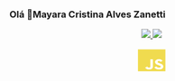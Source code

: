 ### Olá 👋Mayara  Cristina  Alves Zanetti

<div align="center">
  <a href="https://github.com/ryukajs">
  <img height="180em" src="https://github-readme-stats.vercel.app/api?username=mayaraCristinaAlvesZanetti&show_icons=true&theme=dracula&include_all_commits=true&count_private=true"/>
  <img height="180em" src="https://github-readme-stats.vercel.app/api/top-langs/?username=mayaraCristinaAlvesZanetti&layout=compact&langs_count=7&theme=dracula"/>
</div>
  
<div align="center" style="display: inline_block"><br>
<!--   <img align="center" alt="" height="40" width="50" src="https://raw.githubusercontent.com/devicons/devicon/master/icons/nodejs/nodejs-original.svg">  -->
<!--   <img align="center" alt="" height="40" width="50" src="https://raw.githubusercontent.com/devicons/devicon/master/icons/typescript/typescript-original.svg"> -->
  <img align="center" alt="Mayara-js" height="40" width="50" src="https://raw.githubusercontent.com/devicons/devicon/master/icons/javascript/javascript-plain.svg">
<!--   <img align="center" alt="Ryu-Mysql" height="40" width="50" src="https://raw.githubusercontent.com/devicons/devicon/master/icons/sass/sass-original.svg"> -->
<!--   <img align="center" alt="Ryu-Mysql" height="40" width="50" src="https://raw.githubusercontent.com/devicons/devicon/master/icons/mysql/mysql-original.svg"> -->
</div>
  
